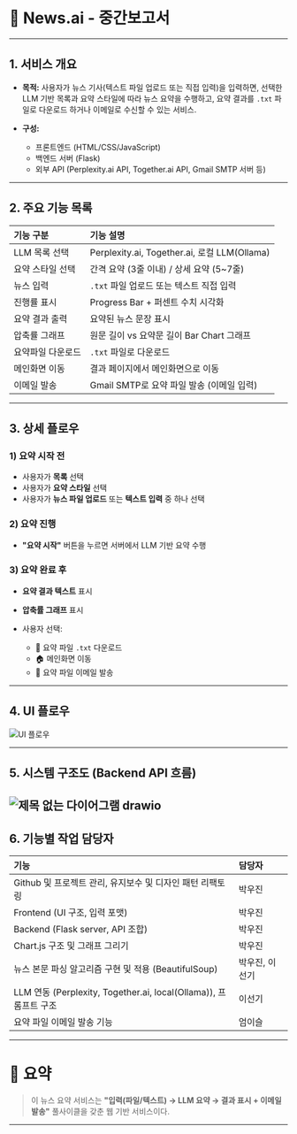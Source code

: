 # 🌟 News.ai - 중간보고서

---

## 1. 서비스 개요

* **목적:**
  사용자가 뉴스 기사(텍스트 파일 업로드 또는 직접 입력)을 입력하면,
  선택한 LLM 기반 목록과 요약 스타일에 따라 뉴스 요약을 수행하고,
  요약 결과를 `.txt` 파일로 다운로드 하거나 이메일로 수신할 수 있는 서비스.

* **구성:**

  * 프론트엔드 (HTML/CSS/JavaScript)
  * 백엔드 서버 (Flask)
  * 외부 API (Perplexity.ai API, Together.ai API, Gmail SMTP 서버 등)

---

## 2. 주요 기능 목록

| 기능 구분     | 기능 설명                                         |
| :-------- | :-------------------------------------------- |
| LLM 목록 선택 | Perplexity.ai, Together.ai, 로컬 LLM(Ollama) |
| 요약 스타일 선택 | 간격 요약 (3줄 이내) / 상세 요약 (5\~7줄)                 |
| 뉴스 입력     | `.txt` 파일 업로드 또는 텍스트 직접 입력                    |
| 진행률 표시    | Progress Bar + 퍼센트 수치 시각화                     |
| 요약 결과 출력  | 요약된 뉴스 문장 표시                                  |
| 압축률 그래프   | 원문 길이 vs 요약문 길이 Bar Chart 그래프                 |
| 요약파일 다운로드 | `.txt` 파일로 다운로드                               |
| 메인화면 이동   | 결과 페이지에서 메인화면으로 이동                            |
| 이메일 발송    | Gmail SMTP로 요약 파일 발송 (이메일 입력)                 |

---

## 3. 상세 플로우

### 1) 요약 시작 전

* 사용자가 **목록** 선택
* 사용자가 **요약 스타일** 선택
* 사용자가 **뉴스 파일 업로드** 또는 **텍스트 입력** 중 하나 선택

### 2) 요약 진행

* **"요약 시작"** 버튼을 누르면 서버에서 LLM 기반 요약 수행

### 3) 요약 완료 후

* **요약 결과 텍스트** 표시
* **압축률 그래프** 표시
* 사용자 선택:

  * 📄 요약 파일 `.txt` 다운로드
  * 🏠 메인화면 이동
  * 📧 요약 파일 이메일 발송

---

## 4. UI 플로우

![UI 플로우](https://github.com/user-attachments/assets/fe337ac4-c654-44d8-8e0a-1da58f94cd20)

---

## 5. 시스템 구조도 (Backend API 흐름)

![제목 없는 다이어그램 drawio](https://github.com/user-attachments/assets/5c86a987-b28a-4df5-9981-e4f9e2049263)
---

## 6. 기능별 작업 담당자

| 기능                             | 담당자 |
| :----------------------------- | :-- |
| Github 및 프로젝트 관리, 유지보수 및 디자인 패턴 리팩토링        | 박우진 |
| Frontend (UI 구조, 입력 포맷)        | 박우진 |
| Backend (Flask server, API 조합) | 박우진 |
| Chart.js 구조 및 그래프 그리기          | 박우진 |
| 뉴스 본문 파싱 알고리즘 구현 및 적용 (BeautifulSoup) | 박우진, 이선기 |
| LLM 연동 (Perplexity, Together.ai, local(Ollama)), 프롬프트 구조                | 이선기 |
| 요약 파일 이메일 발송 기능             | 엄이슬 |

---

# 🌟 요약

> 이 뉴스 요약 서비스는
> **"입력(파일/텍스트) → LLM 요약 → 결과 표시 + 이메일 발송"**
> 풀사이클을 갖춘 웹 기반 서비스이다.

---
